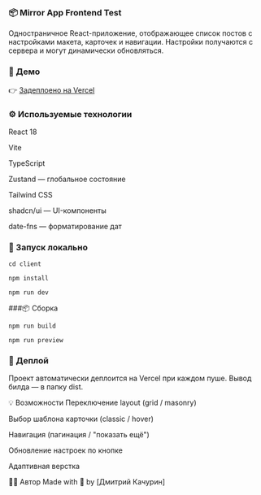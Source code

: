### 📦 Mirror App Frontend Test
Одностраничное React-приложение, отображающее список постов с настройками макета, карточек и навигации.
Настройки получаются с сервера и могут динамически обновляться.

### 🚀 Демо
👉 [Задеплоено на Vercel](https://mirror-app-frontend-test-snowy.vercel.app/)

### ⚙️ Используемые технологии
React 18

Vite

TypeScript

Zustand — глобальное состояние

Tailwind CSS

shadcn/ui — UI-компоненты

date-fns — форматирование дат



### 🧪 Запуск локально

`cd client`

`npm install`

`npm run dev`


###📦 Сборка

`npm run build`

`npm run preview`

### 🔄 Деплой
Проект автоматически деплоится на Vercel при каждом пуше.
Вывод билда — в папку dist.

💡 Возможности
Переключение layout (grid / masonry)

Выбор шаблона карточки (classic / hover)

Навигация (пагинация / "показать ещё")

Обновление настроек по кнопке

Адаптивная верстка

🧑‍💻 Автор
Made with 💙 by [Дмитрий Качурин]
